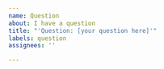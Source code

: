 ```yaml
---
name: Question
about: I have a question
title: "'Question: [your question here]'"
labels: question
assignees: ''

---
```


